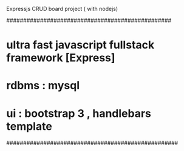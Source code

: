 Expressjs CRUD board project ( with nodejs)

#################################################
#
# ultra fast javascript fullstack framework [Express]
#
# rdbms : mysql
# ui : bootstrap 3 , handlebars template
###################################################
